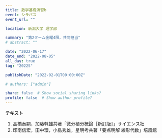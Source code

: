 ```yaml
---
title: 数学基礎演習b
event: シラバス
event_url: ""

location: 新潟大学 理学部

summary: "第2ターム金曜4限，共同担当"
# abstract: ""

date: "2022-06-17"
date_end: "2022-08-05"
all_day: true
tag: "2022S"

publishDate: "2022-02-01T00:00:00Z"

# authors: ["admin"]

share: false  # Show social sharing links?
profile: false  # Show author profile?
---
```

**テキスト**

1. 高橋泰嗣，加藤幹雄共著「微分積分概論［新訂版］」サイエンス社
2. 印南信宏，田中環，小島秀雄，星明考共著「要点明解 線形代数」培風館
